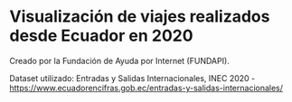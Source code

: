 # Visualización de viajes realizados desde Ecuador en 2020

Creado por la Fundación de Ayuda por Internet (FUNDAPI).

Dataset utilizado: Entradas y Salidas Internacionales, INEC 2020 - https://www.ecuadorencifras.gob.ec/entradas-y-salidas-internacionales/
